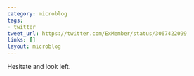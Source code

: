 ```yaml
---
category: microblog
tags:
- twitter
tweet_url: https://twitter.com/ExMember/status/3067422099
links: []
layout: microblog
---
```

Hesitate and look left.
